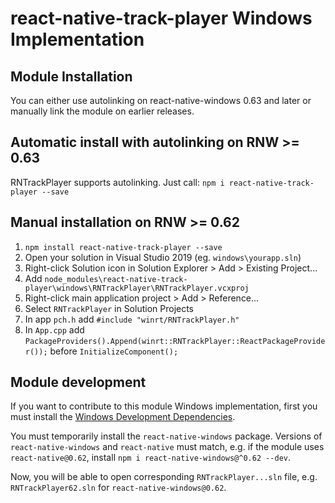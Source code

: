 # react-native-track-player Windows Implementation

## Module Installation
You can either use autolinking on react-native-windows 0.63 and later or manually link the module on earlier releases.

## Automatic install with autolinking on RNW >= 0.63
RNTrackPlayer supports autolinking. Just call: `npm i react-native-track-player --save`

## Manual installation on RNW >= 0.62
1. `npm install react-native-track-player --save`
2. Open your solution in Visual Studio 2019 (eg. `windows\yourapp.sln`)
3. Right-click Solution icon in Solution Explorer > Add > Existing Project...
4. Add `node_modules\react-native-track-player\windows\RNTrackPlayer\RNTrackPlayer.vcxproj`
5. Right-click main application project > Add > Reference...
6. Select `RNTrackPlayer` in Solution Projects
7. In app `pch.h` add `#include "winrt/RNTrackPlayer.h"`
8. In `App.cpp` add `PackageProviders().Append(winrt::RNTrackPlayer::ReactPackageProvider());` before `InitializeComponent();`

## Module development

If you want to contribute to this module Windows implementation, first you must install the [Windows Development Dependencies](https://aka.ms/rnw-deps).

You must temporarily install the `react-native-windows` package. Versions of `react-native-windows` and `react-native` must match, e.g. if the module uses `react-native@0.62`, install `npm i react-native-windows@^0.62 --dev`.

Now, you will be able to open corresponding `RNTrackPlayer...sln` file, e.g. `RNTrackPlayer62.sln` for `react-native-windows@0.62`.